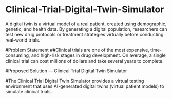 # Clinical-Trial-Digital-Twin-Simulator
A digital twin is a virtual model of a real patient, created using demographic, genetic, and health data. By generating a digital population, researchers can test new drug protocols or treatment strategies virtually before conducting real-world trials.


#Problem Statement
##Clinical trials are one of the most expensive, time-consuming, and high-risk stages in drug development.
On average, a single clinical trial can cost millions of dollars and take several years to complete.

#Proposed Solution — Clinical Trial Digital Twin Simulator

#The Clinical Trial Digital Twin Simulator provides a virtual testing environment that uses AI-generated digital twins (virtual patient models) to simulate clinical trials.
